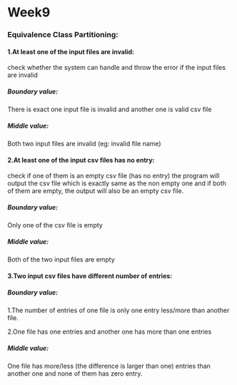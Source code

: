 # Week9



### Equivalence Class Partitioning:



#### 1.At least one of the input files are invalid:

check whether the system can handle and throw the error if the input files are invalid

##### Boundary value:

There is exact one input file is invalid and another one is valid csv file

##### Middle value:

Both two input files are invalid (eg: invalid file name)



#### 2.At least one of the input csv files has no entry:

check if one of them is an empty csv file (has no entry) the program will output the csv file which is exactly same as the non empty one and if both of them are empty, the output will also be an empty csv file.

##### Boundary value:

Only one of the csv file is empty

##### Middle value:

Both of the two input files are empty



#### 3.Two input csv files have different number of entries:

##### Boundary value:

1.The number of entries of one file is only one entry less/more than another file.

2.One file has one entries and another one has more than one entries 

##### Middle value:

One file has more/less (the difference is larger than one) entries than another one and none of them has zero entry.
